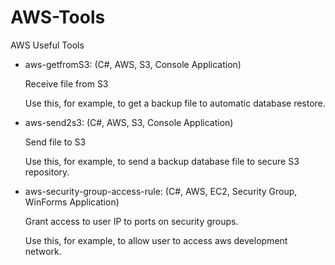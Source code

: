 # AWS-Tools
AWS Useful Tools


- aws-getfromS3:
  (C#, AWS, S3, Console Application)

  Receive file from S3  
  
  Use this, for example, to get a backup file to automatic database restore.

- aws-send2s3:
  (C#, AWS, S3, Console Application)

  Send file to S3  

  Use this, for example, to send a backup database file to secure S3 repository.
  
- aws-security-group-access-rule:
  (C#, AWS, EC2, Security Group, WinForms Application)
  
  Grant access to user IP to ports on security groups.
  
  Use this, for example, to allow user to access aws development network.
